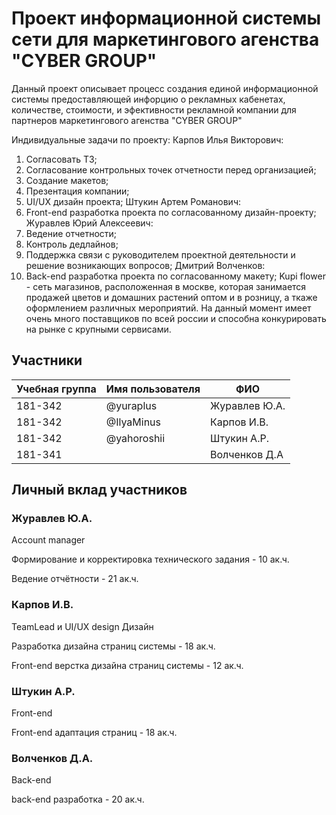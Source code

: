 # Проект информационной системы сети для маркетингового агенства "CYBER GROUP"

Данный проект описывает процесс создания единой информационной системы предоставляющей инфорцию о рекламных кабенетах, количестве, стоимости, и эфективности рекламной компании для партнеров маркетингового агенства "CYBER GROUP"

Индивидуальные задачи по проекту:
Карпов Илья Викторович: 
1)    Согласовать ТЗ;
2)    Согласование контрольных точек отчетности перед организацией; 
3)    Создание макетов;
4)    Презентация компании; 
5)    UI/UX дизайн проекта;
Штукин Артем Романович:
1)    Front-end разработка проекта по согласованному дизайн-проекту;
Журавлев Юрий Алексеевич:
1)    Ведение отчетности;
2)    Контроль дедлайнов;
3)    Поддержка связи с руководителем проектной деятельности и решение возникающих вопросов;
Дмитрий Волченков:
1)    Back-end разработка проекта по согласованному макету;
Kupi flower - сеть магазинов, расположенная в москве, которая занимается продажей цветов и домашних растений оптом и в розницу, а ткаже оформлением различных мероприятий. На данный момент имеет очень много поставщиков по всей россии и способна конкурировать на рынке с крупными сервисами.

## Участники

| Учебная группа | Имя пользователя | ФИО                      |
|----------------|------------------|--------------------------|
| 181-342        | @yuraplus        | Журавлев Ю.А.            |
| 181-342        | @IlyaMinus       | Карпов И.В.              |
| 181-342        | @yahoroshii      | Штукин А.Р.              |
| 181-341        |                  | Волченков Д.А            |

## Личный вклад участников

### Журавлев Ю.А.

Account manager

Формирование и корректировка технического задания - 10 ак.ч.

Ведение отчётности - 21 ак.ч.


### Карпов И.В.

TeamLead и UI/UX design Дизайн

Разработка дизайна страниц системы - 18 ак.ч.

Front-end верстка дизайна страниц системы - 12 ак.ч.

### Штукин А.Р.

Front-end

Front-end адаптация страниц - 18 ак.ч.

### Волченков Д.А.

Back-end

back-end разработка - 20 ак.ч.
